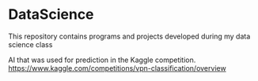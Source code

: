 # DataScience
This repository contains programs and projects developed during my data science class

AI that was used for prediction in the Kaggle competition. https://www.kaggle.com/competitions/vpn-classification/overview
